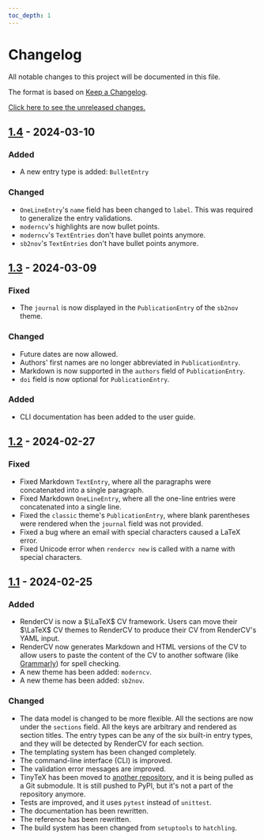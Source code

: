 ```yaml
---
toc_depth: 1
---
```

# Changelog

All notable changes to this project will be documented in this file.

The format is based on [Keep a Changelog](https://keepachangelog.com/en/1.1.0/).

[Click here to see the unreleased changes.](https://github.com/sinaatalay/rendercv/compare/v1.4...HEAD)

<!--
### Fixed
### Changed
### Removed
### Added
-->

## [1.4] - 2024-03-10

### Added
- A new entry type is added: `BulletEntry`

### Changed
- `OneLineEntry`'s `name` field has been changed to `label`. This was required to generalize the entry validations.
- `moderncv`'s highlights are now bullet points.
- `moderncv`'s `TextEntries` don't have bullet points anymore.
- `sb2nov`'s `TextEntries` don't have bullet points anymore.


## [1.3] - 2024-03-09

### Fixed
- The `journal` is now displayed in the `PublicationEntry` of the `sb2nov` theme.

### Changed
- Future dates are now allowed.
- Authors' first names are no longer abbreviated in `PublicationEntry`.
- Markdown is now supported in the `authors` field of `PublicationEntry`.
- `doi` field is now optional for `PublicationEntry`.

### Added
- CLI documentation has been added to the user guide.


## [1.2] - 2024-02-27

### Fixed

- Fixed Markdown `TextEntry`, where all the paragraphs were concatenated into a single paragraph.
- Fixed Markdown `OneLineEntry`, where all the one-line entries were concatenated into a single line.
- Fixed the `classic` theme's `PublicationEntry`, where blank parentheses were rendered when the `journal` field was not provided.
- Fixed a bug where an email with special characters caused a LaTeX error.
- Fixed Unicode error when `rendercv new` is called with a name with special characters.


## [1.1] - 2024-02-25

### Added

- RenderCV is now a $\LaTeX$ CV framework. Users can move their $\LaTeX$ CV themes to RenderCV to produce their CV from RenderCV's YAML input.
- RenderCV now generates Markdown and HTML versions of the CV to allow users to paste the content of the CV to another software (like [Grammarly](https://www.grammarly.com/)) for spell checking.
- A new theme has been added: `moderncv`.
- A new theme has been added: `sb2nov`.

### Changed

- The data model is changed to be more flexible. All the sections are now under the `sections` field. All the keys are arbitrary and rendered as section titles. The entry types can be any of the six built-in entry types, and they will be detected by RenderCV for each section.
- The templating system has been changed completely.
- The command-line interface (CLI) is improved.
- The validation error messages are improved.
- TinyTeX has been moved to [another repository](https://github.com/sinaatalay/tinytex-release), and it is being pulled as a Git submodule. It is still pushed to PyPI, but it's not a part of the repository anymore.
- Tests are improved, and it uses `pytest` instead of `unittest`.
- The documentation has been rewritten.
- The reference has been rewritten.
- The build system has been changed from `setuptools` to `hatchling`.

[1.4]: https://github.com/sinaatalay/rendercv/releases/tag/v1.4
[1.3]: https://github.com/sinaatalay/rendercv/releases/tag/v1.3
[1.2]: https://github.com/sinaatalay/rendercv/releases/tag/v1.2
[1.1]: https://github.com/sinaatalay/rendercv/releases/tag/v1.1
